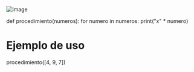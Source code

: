 ![image](https://github.com/user-attachments/assets/4572435b-de1b-48db-822b-77c861bd5988)

def procedimiento(numeros):
    for numero in numeros:
        print("x" * numero)

# Ejemplo de uso
procedimiento([4, 9, 7])

